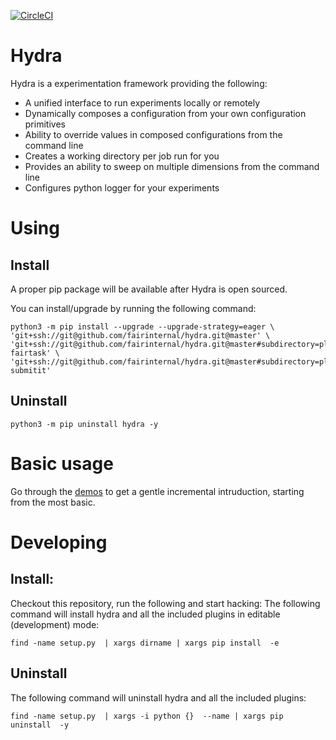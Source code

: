 [![CircleCI](https://circleci.com/gh/fairinternal/hydra.svg?style=svg&circle-token=af199cd2deca9e70e53776f9ded96284b10687e9)](https://circleci.com/gh/fairinternal/hydra)
# Hydra
Hydra is a experimentation framework providing the following:
 * A unified interface to run experiments locally or remotely
 * Dynamically composes a configuration from your own configuration primitives
 * Ability to override values in composed configurations from the command line
 * Creates a working directory per job run for you
 * Provides an ability to sweep on multiple dimensions from the command line
 * Configures python logger for your experiments

# Using
## Install
A proper pip package will be available after Hydra is open sourced.

You can install/upgrade by running the following command:
```
python3 -m pip install --upgrade --upgrade-strategy=eager \
'git+ssh://git@github.com/fairinternal/hydra.git@master' \
'git+ssh://git@github.com/fairinternal/hydra.git@master#subdirectory=plugins/hydra-fairtask' \
'git+ssh://git@github.com/fairinternal/hydra.git@master#subdirectory=plugins/hydra-submitit' 
```

## Uninstall
```
python3 -m pip uninstall hydra -y
```

# Basic usage
Go through the [demos](demos/README.md) to get a gentle incremental intruduction, starting from the most basic.


# Developing
## Install:
Checkout this repository, run the following and start hacking:
The following command will install hydra and all the included plugins in editable (development) mode:
```
find -name setup.py  | xargs dirname | xargs pip install  -e
```

## Uninstall 
The following command will uninstall hydra and all the included plugins:
```
find -name setup.py  | xargs -i python {}  --name | xargs pip uninstall  -y
```
